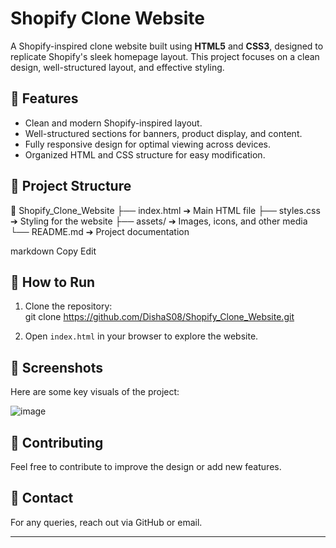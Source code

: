 # Shopify Clone Website  

A Shopify-inspired clone website built using **HTML5** and **CSS3**, designed to replicate Shopify's sleek homepage layout. This project focuses on a clean design, well-structured layout, and effective styling.

## 🔹 Features
- Clean and modern Shopify-inspired layout.
- Well-structured sections for banners, product display, and content.
- Fully responsive design for optimal viewing across devices.
- Organized HTML and CSS structure for easy modification.

## 📂 Project Structure
📂 Shopify_Clone_Website
├── index.html ➔ Main HTML file
├── styles.css ➔ Styling for the website
├── assets/ ➔ Images, icons, and other media
└── README.md ➔ Project documentation

markdown
Copy
Edit

## 🚀 How to Run
1. Clone the repository:  
git clone https://github.com/DishaS08/Shopify_Clone_Website.git

2. Open `index.html` in your browser to explore the website.

## 📸 Screenshots
Here are some key visuals of the project:  

![image](https://github.com/user-attachments/assets/de012d0d-b3a5-4fc4-9719-1a86acf0ce17)


## 🤝 Contributing
Feel free to contribute to improve the design or add new features.

## 📧 Contact
For any queries, reach out via GitHub or email.

---
